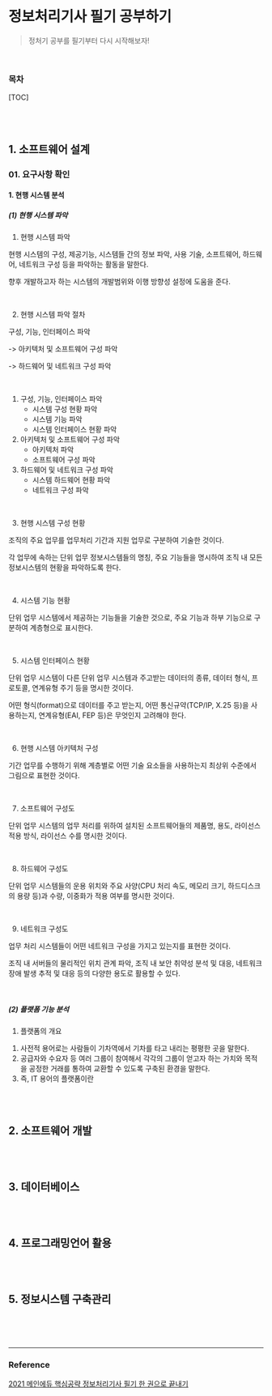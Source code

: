 # 정보처리기사 필기 공부하기



> 정처기 공부를 필기부터 다시 시작해보자!



<br/>

### 목차

[TOC]

<br/><br/>

## 1. 소프트웨어 설계

### 01. 요구사항 확인

#### 1. 현행 시스템 분석

##### (1) 현행 시스템 파악

1) 현행 시스템 파악

현행 시스템의 구성, 제공기능, 시스템들 간의 정보 파악, 사용 기술, 소프트웨어, 하드웨어, 네트워크 구성 등을 파악하는 활동을 말한다. 

향후 개발하고자 하는 시스템의 개발범위와 이행 방향성 설정에 도움을 준다.

<br/>

2) 현행 시스템 파악 절차

구성, 기능, 인터페이스 파악

-> 아키텍처 및 소프트웨어 구성 파악

-> 하드웨어 및 네트워크 구성 파악

<br/>

1. 구성, 기능, 인터페이스 파악
   - 시스템 구성 현황 파악
   - 시스템 기능 파악
   - 시스템 인터페이스 현황 파악
2. 아키텍처 및 소프트웨어 구성 파악
   - 아키텍처 파악
   - 소프트웨어 구성 파악
3. 하드웨어 및 네트워크 구성 파악
   - 시스템 하드웨어 현황 파악
   - 네트워크 구성 파악

<br/>

3) 현행 시스템 구성 현황

조직의 주요 업무를 업무처리 기간과 지원 업무로 구분하여 기술한 것이다. 

각 업무에 속하는 단위 업무 정보시스템들의 명칭, 주요 기능들을 명시하여 조직 내 모든 정보시스템의 현황을 파악하도록 한다.

<br/>

4) 시스템 기능 현황

단위 업무 시스템에서 제공하는 기능들을 기술한 것으로, 주요 기능과 하부 기능으로 구분하여 계층형으로 표시한다.

<br/>

5) 시스템 인터페이스 현황

단위 업무 시스템이 다른 단위 업무 시스템과 주고받는 데이터의 종류, 데이터 형식, 프로토콜, 연계유형 주기 등을 명시한 것이다. 

어떤 형식(format)으로 데이터를 주고 받는지, 어떤 통신규약(TCP/IP, X.25 등)을 사용하는지, 연계유형(EAI, FEP 등)은 무엇인지 고려해야 한다.

<br/>

6) 현행 시스템 아키텍처 구성

기간 업무를 수행하기 위해 계층별로 어떤 기술 요소들을 사용하는지 최상위 수준에서 그림으로 표현한 것이다.

<br/>

7) 소프트웨어 구성도

단위 업무 시스템의 업무 처리를 위하여 설치된 소프트웨어들의 제품명, 용도, 라이선스 적용 방식, 라이선스 수를 명시한 것이다.

<br/>

8) 하드웨어 구성도

단위 업무 시스템들의 운용 위치와 주요 사양(CPU 처리 속도, 메모리 크기, 하드디스크의 용량 등)과 수량, 이중화가 적용 여부를 명시한 것이다.

<br/>

9) 네트워크 구성도

업무 처리 시스템들이 어떤 네트워크 구성을 가지고 있는지를 표현한 것이다.

조직 내 서버들의 물리적인 위치 관계 파악, 조직 내 보안 취약성 분석 및 대응, 네트워크 장애 발생 추적 및 대응 등의 다양한 용도로 활용할 수 있다.

 

<br/>

##### (2) 플랫폼 기능 분석

1) 플랫폼의 개요

1. 사전적 용어로는 사람들이 기차역에서 기차를 타고 내리는 평평한 곳을 말한다.
2. 공급자와 수요자 등 여러 그룹이 참여해서 각각의 그룹이 얻고자 하는 가치와 목적을 공정한 거래를 통하여 교환할 수 있도록 구축된 환경을 말한다.
3. 즉, IT 용어의 플랫폼이란 





<br/><br/>

## 2. 소프트웨어 개발







<br/><br/>

## 3. 데이터베이스







<br/><br/>

## 4. 프로그래밍언어 활용







<br/><br/>

## 5. 정보시스템 구축관리







<br/>



<br/>

<br/>

-----------------

### Reference

[2021 메인에듀 핵심공략 정보처리기사 필기 한 권으로 끝내기](http://book.interpark.com/product/BookDisplay.do?_method=detail&sc.prdNo=340694392&gclid=Cj0KCQiA3NX_BRDQARIsALA3fIIeXZf9944Tw6W-b2l2YMPXxXc5usXFSHfvjVzmhokO6JVVRxpSqYYaAhz1EALw_wcB)